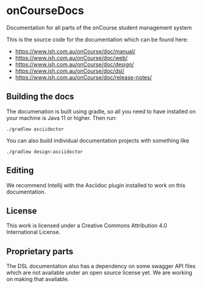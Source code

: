 # onCourseDocs
Documentation for all parts of the onCourse student management system

This is the source code for the documentation which can be found here:

* https://www.ish.com.au/onCourse/doc/manual/
* https://www.ish.com.au/onCourse/doc/web/
* https://www.ish.com.au/onCourse/doc/design/
* https://www.ish.com.au/onCourse/doc/dsl/
* https://www.ish.com.au/onCourse/doc/release-notes/


## Building the docs

The documenation is built using gradle, so all you need to have installed on your machine is Java 11 or higher. Then run:

    ./gradlew asciidoctor

You can also build individual documentation projects with something like

    ./gradlew design:asciidoctor


## Editing

We recommend Intellij with the Asciidoc plugin installed to work on this documentation.


## License

This work is licensed under a Creative Commons Attribution 4.0 International License.

## Proprietary parts

The DSL documentation also has a dependency on some swagger API files which are not available under an open source license yet. We are working on making that available.
